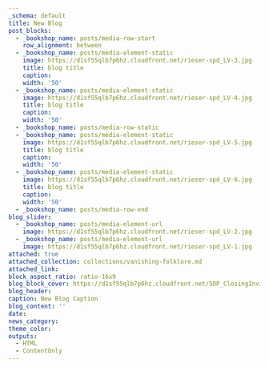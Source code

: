 ```yaml
---
_schema: default
title: New Blog
post_blocks:
  - _bookshop_name: posts/media-row-start
    row_alignment: between
  - _bookshop_name: posts/media-element-static
    image: https://d1sf55qlb7p6hz.cloudfront.net/rieser-spd_LV-3.jpg
    title: blog title
    caption:
    width: '50'
  - _bookshop_name: posts/media-element-static
    image: https://d1sf55qlb7p6hz.cloudfront.net/rieser-spd_LV-4.jpg
    title: blog title
    caption:
    width: '50'
  - _bookshop_name: posts/media-row-static
  - _bookshop_name: posts/media-element-static
    image: https://d1sf55qlb7p6hz.cloudfront.net/rieser-spd_LV-5.jpg
    title: blog title
    caption:
    width: '50'
  - _bookshop_name: posts/media-element-static
    image: https://d1sf55qlb7p6hz.cloudfront.net/rieser-spd_LV-6.jpg
    title: blog title
    caption:
    width: '50'
  - _bookshop_name: posts/media-row-end
blog_slider:
  - _bookshop_name: posts/media-element-url
    image: https://d1sf55qlb7p6hz.cloudfront.net/rieser-spd_LV-2.jpg
  - _bookshop_name: posts/media-element-url
    image: https://d1sf55qlb7p6hz.cloudfront.net/rieser-spd_LV-1.jpg
attached: true
attached_collection: collections/vanishing-folklore.md
attached_link:
block_aspect_ratio: ratio-16x9
blog_block_cover: https://d1sf55qlb7p6hz.cloudfront.net/SOP_ClosingInvite.jpg
blog_header:
caption: New Blog Caption
blog_content: ''
date:
news_category:
theme_color:
outputs:
  - HTML
  - ContentOnly
---
```

